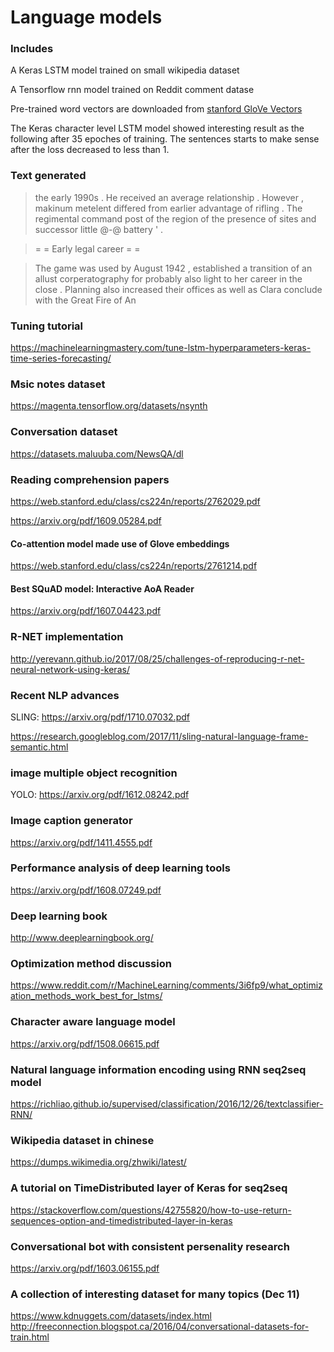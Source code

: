 # Language models
### Includes
A Keras LSTM model trained on small wikipedia dataset

A Tensorflow rnn model trained on Reddit comment datase

Pre-trained word vectors are downloaded from [stanford GloVe Vectors](https://nlp.stanford.edu/projects/glove/)

The Keras character level LSTM model showed interesting result as the following after 35 epoches of training. The sentences starts to make sense after the loss decreased to less than 1.

### Text generated
> the early 1990s . He received an average relationship . However , makinum metelent differed from earlier advantage of rifling . The regimental command post of the region of the presence of sites and successor little @-@ battery ' . 
 
>  = = Early legal career = = 
 
>  The game was used by August 1942 , established a transition of an allust corperatography for probably also light to her career in the close . Planning also increased their offices as well as Clara conclude with the Great Fire of An


### Tuning tutorial

https://machinelearningmastery.com/tune-lstm-hyperparameters-keras-time-series-forecasting/


### Msic notes dataset

https://magenta.tensorflow.org/datasets/nsynth

### Conversation  dataset

https://datasets.maluuba.com/NewsQA/dl

### Reading comprehension papers

https://web.stanford.edu/class/cs224n/reports/2762029.pdf

https://arxiv.org/pdf/1609.05284.pdf

#### Co-attention model made use of Glove embeddings

https://web.stanford.edu/class/cs224n/reports/2761214.pdf

#### Best SQuAD model: Interactive AoA Reader

https://arxiv.org/pdf/1607.04423.pdf

### R-NET implementation

http://yerevann.github.io/2017/08/25/challenges-of-reproducing-r-net-neural-network-using-keras/

### Recent NLP advances

SLING: https://arxiv.org/pdf/1710.07032.pdf

https://research.googleblog.com/2017/11/sling-natural-language-frame-semantic.html

### image multiple object recognition

YOLO: https://arxiv.org/pdf/1612.08242.pdf

### Image caption generator

https://arxiv.org/pdf/1411.4555.pdf

### Performance analysis of deep learning tools

https://arxiv.org/pdf/1608.07249.pdf

### Deep learning book

http://www.deeplearningbook.org/

### Optimization method discussion

https://www.reddit.com/r/MachineLearning/comments/3i6fp9/what_optimization_methods_work_best_for_lstms/

### Character aware language model
https://arxiv.org/pdf/1508.06615.pdf

### Natural language information encoding using RNN seq2seq model

https://richliao.github.io/supervised/classification/2016/12/26/textclassifier-RNN/

### Wikipedia dataset in chinese 

https://dumps.wikimedia.org/zhwiki/latest/


### A tutorial on TimeDistributed layer of Keras for seq2seq

https://stackoverflow.com/questions/42755820/how-to-use-return-sequences-option-and-timedistributed-layer-in-keras


### Conversational bot with consistent persenality research

https://arxiv.org/pdf/1603.06155.pdf

### A collection of interesting dataset for many topics (Dec 11)

https://www.kdnuggets.com/datasets/index.html
http://freeconnection.blogspot.ca/2016/04/conversational-datasets-for-train.html
